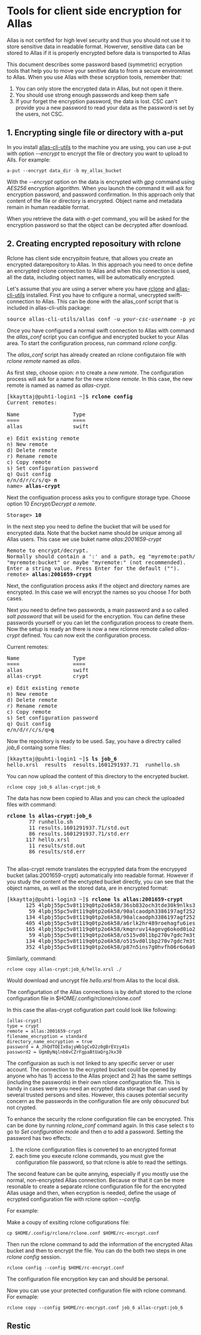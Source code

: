 # Tools for client side encryption for Allas

Allas is not certifed for high level security and thus you should not use it to store sensitive data in readable format.
Howerver, sensitive data can be stored to Allas if it is properly encrypted before data is transported to Allas

This document describes some password based (symmetric) ecryption tools that help you to move your senitive data to from a secure environmnet to Allas. When you use Allas with these scryption tools, remember that:
   1. You can only store the encrypted data in Allas, but not open it there. 
   2. You should use strong enough passwords and keep them safe
   3. If your forget the encryption password, the data is lost. CSC can't provide you a new password to read your data as the password is set by the users, not CSC.
   
   
  ## 1. Encrypting single file or directory with a-put
  
In you install [allas-cli-utils](https://github.com/CSCfi/allas-cli-utils/) to the machine you are using, you can use a-put with option _--encrypt_ to encrypt the file or drectory you want to upload to Alls. For example:
 
```text
a-put --encrypt data_dir -b my_allas_bucket
``` 
With the _--encrypt_ option on the data is encrypted with _gpg_ command using _AES256_ encryption algorithm. When you launch the command it will ask for encryption password, and password confirmation. In this approach only that content of the file or directory is encrypted. Object name and metadata remain in human readable format. 

When you retrieve the data with _a-get_ command, you will be asked for the encryption password so that the object can be decrypted after download.

 ## 2. Creating encrypted reposoitury with rclone
 
Rclone has client side encrypitoin feature, that allows you create an encrypted datarepository to Allas. In this approach you need to once define an encrypted rclone connection to Allas and when this connection is used, all the data, including object names, will be automatically encrypted.

Let's assume that you are using a server where you have [rclone](https://rclone.org/) and [allas-cli-utils](https://github.com/CSCfi/allas-cli-utils/) installed. First you have to cnfigure a normal, unecrypted swift-connection to Allas. This can be done with the allas_conf script that is included in allas-cli-utils package:
<pre>
source allas-cli-utils/allas_conf -u <i>your-csc-username</i> -p <i>your-csc-project-name</i>
</pre>

Once you have configured a normal swift connection to Allas with command the _allas_conf_ script you can configue and encrypted bucket to your Allas area. To start the configuration process, run command _rclone config_. 

The _allas_conf_ script has already created an rclone configutaion file with _rclone remote_ named as _allas_.

As first step, choose opion: _n_ to create a _new remote_.
The configuration process will ask for a name for the new rclone _remote_.
In this case, the new remote is named as named as _allas-crypt_.

<pre>
[kkayttaj@puhti-login1 ~]$ <b>rclone config</b>
Current remotes:

Name                 Type
====                 ====
allas                swift

e) Edit existing remote
n) New remote
d) Delete remote
r) Rename remote
c) Copy remote
s) Set configuration password
q) Quit config
e/n/d/r/c/s/q> <b>n</b>
name> <b>allas-crypt</b>
</pre>
Next the configuation process asks you to configure storage type.
Choose option 10 _Encrypt/Decrypt a remote_.
<pre>
Storage> <b>10</b>
</pre>
In the next step you need to define the bucket that will be used for encrypted data. 
Note that the bucket name should be unique among all Allas users. This case we use buket name _allas:2001659-crypt_
<pre>
Remote to encrypt/decrypt.
Normally should contain a ':' and a path, eg "myremote:path/to/dir",
"myremote:bucket" or maybe "myremote:" (not recommended).
Enter a string value. Press Enter for the default ("").
remote> <b>allas:2001659-crypt</b>
</pre>
Next, the configuration process asks if the object and directory names are encrypted. In this case we will encrypt the names so you choose _1_ for both cases.

Next you need to define two passwords, a main password and a so called _salt password_ that will be useid for the encryption. You can define these passwords yourself or you can let the configuration process to create them. Now the setup is ready an there is now a new rclonne remote called _allas-crypt_ defined. You can now exit the configuration process.

Current remotes:
<pre>
Name                 Type
====                 ====
allas                swift
allas-crypt          crypt

e) Edit existing remote
n) New remote
d) Delete remote
r) Rename remote
c) Copy remote
s) Set configuration password
q) Quit config
e/n/d/r/c/s/q><b>q</b>
</pre>
 
Now the repository is ready to be used. Say, you have a directry called _job_6_ containg some files:
<pre>
[kkayttaj@puhti-login1 ~]$ <b>ls job_6</b>
hello.xrsl  results  results.1601291937.71  runhello.sh
</pre>

You can now upload the content of this directory to the encrypted bucket.
```text
rclone copy job_6 allas-crypt:job_6
```
The data has now been copied to Allas and you can check the uploaded files with command:
<pre><b>rclone ls allas-crypt:job_6</b>
       77 runhello.sh
       11 results.1601291937.71/std.out
       86 results.1601291937.71/std.err
      117 hello.xrsl
       11 results/std.out
       86 results/std.err
 </pre>

The allas-crypt remote translates the ecrypyted data from the encrypyed bucket (allas:2001659-crypt) automatically into readable format. However if you study the content of the enctypted bucket directly, you can see that the object names, as well as the stored data, are in encrypted format:

<pre>[kkayttaj@puhti-login3 ~]$ <b>rclone ls allas:2001659-crypt</b>
      125 4lpbj55pc5v8t119q0tp2o6k58/36sb832och3tde30k9nlks3dpo
       59 4lpbj55pc5v8t119q0tp2o6k58/90alcaodph3386197agf252t5b97f144n88e99m9ire5tcpqu380/flqitnrsrc8iloggbc4ouagukg
      134 4lpbj55pc5v8t119q0tp2o6k58/90alcaodph3386197agf252t5b97f144n88e99m9ire5tcpqu380/gvie6dv3s50v32qptl30960me4
      405 4lpbj55pc5v8t119q0tp2o6k58/a6rlk2hr489roehagfu6iest38
      165 4lpbj55pc5v8t119q0tp2o6k58/kmqnruv14agevg6okod0io2fl0
       59 4lpbj55pc5v8t119q0tp2o6k58/o515vd0l1bp270v7gdc7m3tpbo/flqitnrsrc8iloggbc4ouagukg
      134 4lpbj55pc5v8t119q0tp2o6k58/o515vd0l1bp270v7gdc7m3tpbo/gvie6dv3s50v32qptl30960me4
      352 4lpbj55pc5v8t119q0tp2o6k58/p87n5ins7g0hvfh06r6o6a91n0
</pre>

Similarly, command:
```text
rclone copy allas-crypt:job_6/hello.xrsl ./
``` 
Would download and uncrypt file _hello.xrsl_ from Allas to the local disk.

The configurtation of the Allas connections is by defult stored to the rclone configuration file in $HOME/.config/rclone/rclone.conf

In this case the allas-crypt cofiguration part could look like following:
```text
[allas-crypt]
type = crypt
remote = allas:2001659-crypt
filename_encryption = standard
directory_name_encryption = true
password = A_JhQdTOEIx0ajyWb1gCvD2z0gBrEVzy41s
password2 = UgmByNqlnb8vCZrFgpaBtUaQrgJkx30
```
The configuraion as such is not linked to any specific server or user account. The connection to the ecrypted bucket could be opened by anyone who has 1) access to the Allas project and 2) has the same settings (including the passwords) in their own rclone configuration file. This is handy in cases were you need an ecrypted data storage that can used by several trusted persons and sites. However, this causes potential security concern as the passwords in the configuration file are only _obsucured_ but not crypted.

To enhance the security the rclone configuration file can be encrypted. This can be done by running _rclone_conf_ command again.
In this case select _s_ to go to _Set configuration mode_ and then _a_ to add a password. Setting the password has two effects:
1. the rclone configuration files is converted to an encrypted format
2. each time you execute rclone commands, you must give the configuration file password, so that rclone is able to read the settings.

The second feature can be quite annying, especially if you mostly use the normal, non-encrypted Allas connection. Because or that it can be more resonable to create a separate rclone configuration file for the encrypted Allas usage and then, when ecryption is needed, define the usage of ecrypted configuration file with rclone option _--config_.

For example:

Make a coupy of exsiting rclone cofigurations file:
```text
cp $HOME/.config/rclone/rclone.conf $HOME/rc-encrypt.conf
```
Then run the rclone command to add the information of the encrypted Allas bucket and then to encrypt the file. You can do the both two steps
in one _rclone config_ session.
```text
rclone config --config $HOME/rc-encrypt.conf
```
The configuration file encryption key can and should be personal. 

Now you can use your protected configuration file with rclone command. For exmaple:

```text
rclone copy --config $HOME/rc-encrypt.conf job_6 allas-crypt:job_6
```











 
 
 ## Restic

